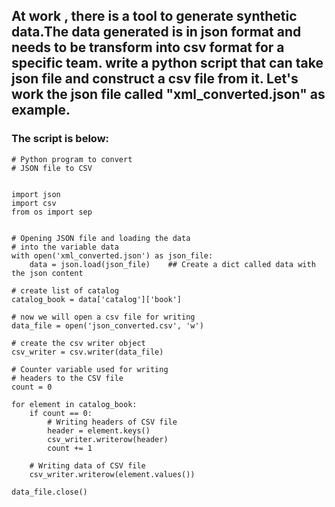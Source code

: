 ## At work , there is a tool to generate synthetic data.The data generated is in json format and needs to be transform into csv format for a specific team. write a python script that can take json file and construct a csv file from it. Let's work the json file called "xml_converted.json" as example. 
### The script is below:

```
# Python program to convert
# JSON file to CSV


import json
import csv
from os import sep


# Opening JSON file and loading the data
# into the variable data
with open('xml_converted.json') as json_file:
	data = json.load(json_file)    ## Create a dict called data with the json content

# create list of catalog 
catalog_book = data['catalog']['book']

# now we will open a csv file for writing
data_file = open('json_converted.csv', 'w')

# create the csv writer object
csv_writer = csv.writer(data_file)

# Counter variable used for writing
# headers to the CSV file
count = 0

for element in catalog_book:
	if count == 0:
		# Writing headers of CSV file
		header = element.keys()
		csv_writer.writerow(header)
		count += 1

	# Writing data of CSV file
	csv_writer.writerow(element.values())

data_file.close()

```
